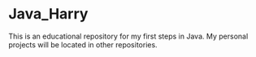 # Java_Harry
This is an educational repository for my first steps in Java.
My personal projects will be located in other repositories.
